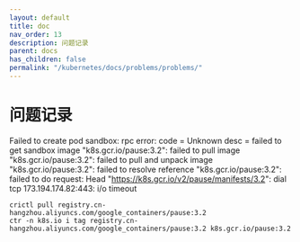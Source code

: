 ```yaml
---
layout: default
title: doc
nav_order: 13
description: 问题记录
parent: docs
has_children: false
permalink: "/kubernetes/docs/problems/problems/"
---
```


# 问题记录

Failed to create pod sandbox: rpc error: code = Unknown desc = failed to get sandbox image "k8s.gcr.io/pause:3.2": failed to pull image "k8s.gcr.io/pause:3.2": failed to pull and unpack image "k8s.gcr.io/pause:3.2": failed to resolve reference "k8s.gcr.io/pause:3.2": failed to do request: Head "https://k8s.gcr.io/v2/pause/manifests/3.2": dial tcp 173.194.174.82:443: i/o timeout

```shell
crictl pull registry.cn-hangzhou.aliyuncs.com/google_containers/pause:3.2
ctr -n k8s.io i tag registry.cn-hangzhou.aliyuncs.com/google_containers/pause:3.2 k8s.gcr.io/pause:3.2
```
